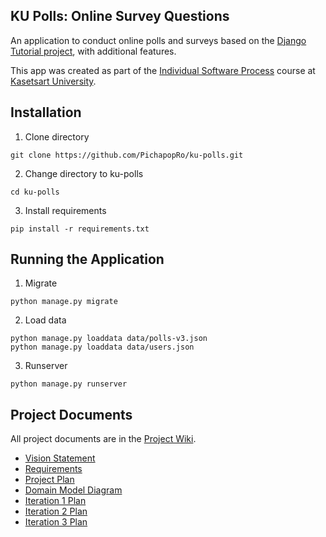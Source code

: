 ## KU Polls: Online Survey Questions 

An application to conduct online polls and surveys based
on the [Django Tutorial project](https://docs.djangoproject.com/en/5.1/intro/tutorial01/), with
additional features.

This app was created as part of the [Individual Software Process](
https://cpske.github.io/ISP) course at [Kasetsart University](https://www.ku.ac.th).

## Installation

1. Clone directory
```
git clone https://github.com/PichapopRo/ku-polls.git 
```
2. Change directory to ku-polls
```
cd ku-polls
```
3. Install requirements
```
pip install -r requirements.txt
```


## Running the Application
1. Migrate
```
python manage.py migrate
```
2. Load data
```
python manage.py loaddata data/polls-v3.json
python manage.py loaddata data/users.json
```
3. Runserver
```
python manage.py runserver
```

## Project Documents

All project documents are in the [Project Wiki](../../wiki/Home).

- [Vision Statement](../../ku-polls/wiki/Vision-and-Scope)
- [Requirements](../../ku-polls/wiki/Requirements)
- [Project Plan](../../ku-polls/wiki/Project-Plan)
- [Domain Model Diagram](../../ku-polls/wiki/Domain-Model-Diagram)
- [Iteration 1 Plan](../../ku-polls/wiki/Iteration-1-Plan)
- [Iteration 2 Plan](../../ku-polls/wiki/iteration-2-Plan)
- [Iteration 3 Plan](../../ku-polls/wiki/Iteration-3-Plan)
